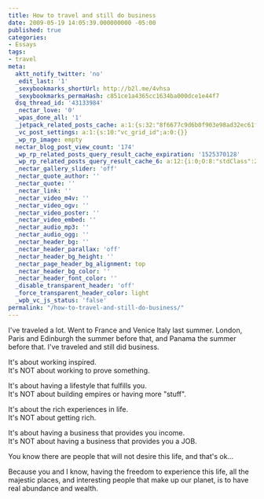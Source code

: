 ```yaml
---
title: How to travel and still do business
date: 2009-05-19 14:05:39.000000000 -05:00
published: true
categories:
- Essays
tags:
- travel
meta:
  aktt_notify_twitter: 'no'
  _edit_last: '1'
  _sexybookmarks_shortUrl: http://b2l.me/4vhsa
  _sexybookmarks_permaHash: c851ce1a4365cc1634ba000dce1e44f7
  dsq_thread_id: '43133984'
  _nectar_love: '0'
  _wpas_done_all: '1'
  _jetpack_related_posts_cache: a:1:{s:32:"8f6677c9d6b0f903e98ad32ec61f8deb";a:2:{s:7:"expires";i:1470784921;s:7:"payload";a:3:{i:0;a:1:{s:2:"id";i:869;}i:1;a:1:{s:2:"id";i:746;}i:2;a:1:{s:2:"id";i:4413;}}}}
  _vc_post_settings: a:1:{s:10:"vc_grid_id";a:0:{}}
  _wp_rp_image: empty
  nectar_blog_post_view_count: '174'
  _wp_rp_related_posts_query_result_cache_expiration: '1525370128'
  _wp_rp_related_posts_query_result_cache_6: a:12:{i:0;O:8:"stdClass":2:{s:7:"post_id";s:4:"4437";s:5:"score";s:16:"56.3227263983335";}i:1;O:8:"stdClass":2:{s:7:"post_id";s:4:"9315";s:5:"score";s:17:"55.62078431184675";}i:2;O:8:"stdClass":2:{s:7:"post_id";s:3:"746";s:5:"score";s:17:"52.89215340263567";}i:3;O:8:"stdClass":2:{s:7:"post_id";s:4:"4413";s:5:"score";s:17:"52.84151778668091";}i:4;O:8:"stdClass":2:{s:7:"post_id";s:4:"4419";s:5:"score";s:17:"51.87050215510646";}i:5;O:8:"stdClass":2:{s:7:"post_id";s:4:"4410";s:5:"score";s:18:"42.890810826777674";}i:6;O:8:"stdClass":2:{s:7:"post_id";s:5:"14759";s:5:"score";s:16:"42.0688002502521";}i:7;O:8:"stdClass":2:{s:7:"post_id";s:5:"14754";s:5:"score";s:16:"42.0688002502521";}i:8;O:8:"stdClass":2:{s:7:"post_id";s:4:"4411";s:5:"score";s:18:"40.682505889132216";}i:9;O:8:"stdClass":2:{s:7:"post_id";s:4:"4407";s:5:"score";s:17:"39.71149025755776";}i:10;O:8:"stdClass":2:{s:7:"post_id";s:4:"4404";s:5:"score";s:17:"39.71149025755776";}i:11;O:8:"stdClass":2:{s:7:"post_id";s:4:"2297";s:5:"score";s:17:"39.71149025755776";}}
  _nectar_gallery_slider: 'off'
  _nectar_quote_author: ''
  _nectar_quote: ''
  _nectar_link: ''
  _nectar_video_m4v: ''
  _nectar_video_ogv: ''
  _nectar_video_poster: ''
  _nectar_video_embed: ''
  _nectar_audio_mp3: ''
  _nectar_audio_ogg: ''
  _nectar_header_bg: ''
  _nectar_header_parallax: 'off'
  _nectar_header_bg_height: ''
  _nectar_page_header_bg_alignment: top
  _nectar_header_bg_color: ''
  _nectar_header_font_color: ''
  _disable_transparent_header: 'off'
  _force_transparent_header_color: light
  _wpb_vc_js_status: 'false'
permalink: "/how-to-travel-and-still-do-business/"
---
```

I've traveled a lot. Went to France and Venice Italy last summer. London, Paris and Edinburgh the summer before that, and Panama the summer before that. I've traveled and still did business.

It's about working inspired.<br />
It's NOT about working to prove something.

It's about having a lifestyle that fulfills you.<br />
It's NOT about building empires or having more "stuff".

It's about the rich experiences in life.<br />
It's NOT about getting rich.

It's about having a business that provides you income.<br />
It's NOT about having a business that provides you a JOB.

You know there are people that will not desire this life, and that's ok...

Because you and I know, having the freedom to experience this life, all the majestic places, and interesting people that make up our planet, is to have real abundance and wealth.</p>

